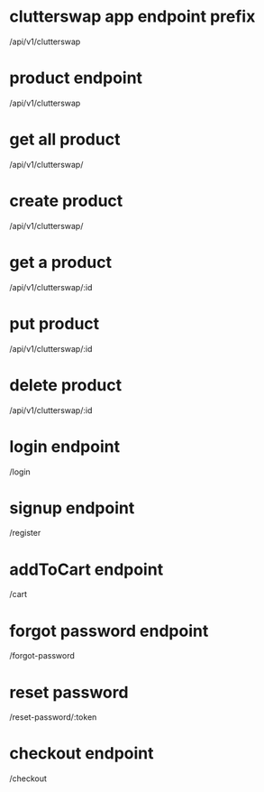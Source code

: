 ﻿# clutterswap app endpoint prefix
 /api/v1/clutterswap 

 # product endpoint
 /api/v1/clutterswap

 # get all product
 /api/v1/clutterswap/

 # create product
 /api/v1/clutterswap/

 # get a product
 /api/v1/clutterswap/:id

 # put product
 /api/v1/clutterswap/:id

 # delete product
 /api/v1/clutterswap/:id

 # login endpoint
 /login

 # signup endpoint
 /register

 # addToCart endpoint
 /cart

 # forgot password endpoint
 /forgot-password

 # reset password
 /reset-password/:token

 # checkout endpoint
 /checkout
 
